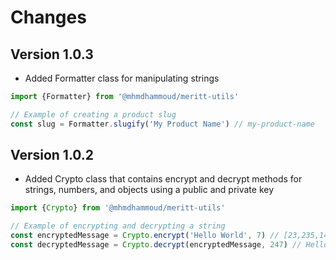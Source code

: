 # Changes

## Version 1.0.3

- Added Formatter class for manipulating strings

```typescript
import {Formatter} from '@mhmdhammoud/meritt-utils'

// Example of creating a product slug
const slug = Formatter.slugify('My Product Name') // my-product-name
```

## Version 1.0.2

- Added Crypto class that contains encrypt and decrypt methods for strings, numbers, and objects using a public and private key

```typescript
import {Crypto} from '@mhmdhammoud/meritt-utils'

// Example of encrypting and decrypting a string
const encryptedMessage = Crypto.encrypt('Hello World', 7) // [23,235,141,414]
const decryptedMessage = Crypto.decrypt(encryptedMessage, 247) // Hello World
```
